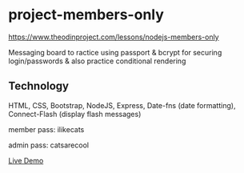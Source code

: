 # project-members-only

https://www.theodinproject.com/lessons/nodejs-members-only

Messaging board to ractice using passport & bcrypt for securing login/passwords & also practice conditional rendering

## Technology

HTML, CSS, Bootstrap, NodeJS, Express, Date-fns (date formatting), Connect-Flash (display flash messages)

member pass: ilikecats

admin pass: catsarecool

[Live Demo](https://fierce-ravine-43934.herokuapp.com)
